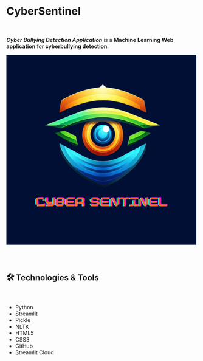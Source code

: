 # CyberSentinel
<br>

_**Cyber Bullying Detection Application**_ is a  **Machine Learning Web application** for **cyberbullying detection**.


![Image](https://github.com/hackelite01/CyberSentinel/blob/main/icons/logo.png)


###





<br>



## 🛠 Technologies & Tools
<br>

- Python
- Streamlit
- Pickle
- NLTK
- HTML5
- CSS3
- GitHub
- Streamlit Cloud

<br>


